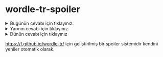 # wordle-tr-spoiler

<details>
  <summary>Bugünün cevabı için tıklayınız.</summary>
  <br>
    <b> geriz </b>
</details>

<details>
  <summary>Yarının cevabı için tıklayınız</summary>
  <br>
   <b> şapçı </b>
</details>

<details>
  <summary>Dünün cevabı için tıklayınız </summary>
  <br>
  <b> konuk </b>
</details>

https://f.github.io/wordle-tr/ için geliştirilmiş bir spoiler sistemidir kendini yeniler otomatik olarak.

